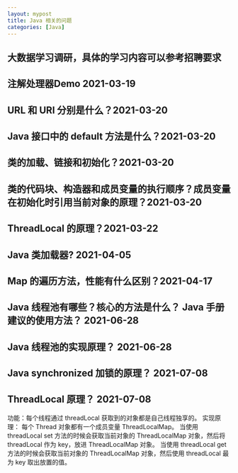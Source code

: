 ```yaml
---
layout: mypost
title: Java 相关的问题
categories: [Java]
---
```


## 大数据学习调研，具体的学习内容可以参考招聘要求

## 注解处理器Demo 2021-03-19

## URL 和 URI 分别是什么？2021-03-20

## Java 接口中的 default 方法是什么？2021-03-20

## 类的加载、链接和初始化？2021-03-20

## 类的代码块、构造器和成员变量的执行顺序？成员变量在初始化时引用当前对象的原理？2021-03-20

## ThreadLocal 的原理？2021-03-22

## Java 类加载器? 2021-04-05

## Map 的遍历方法，性能有什么区别？2021-04-17

## Java 线程池有哪些？核心的方法是什么？ Java 手册建议的使用方法？ 2021-06-28

## Java 线程池的实现原理？ 2021-06-28

## Java synchronized 加锁的原理？ 2021-07-08



## ThreadLocal 原理？ 2021-07-08
功能：每个线程通过 threadLocal 获取到的对象都是自己线程独享的。
实现原理：
每个 Thread 对象都有一个成员变量 ThreadLocalMap。
当使用 threadLocal set 方法的时候会获取当前对象的 ThreadLocalMap 对象，然后将 threadLocal 作为 key，放进 ThreadLocalMap 对象。
当使用 threadLocal get 方法的时候会获取当前对象的 ThreadLocalMap 对象，然后使用 threadLocal 最为 key 取出放置的值。